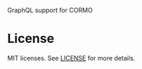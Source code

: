 GraphQL support for CORMO


# License

MIT licenses. See [LICENSE](https://github.com/croquiscom/cormo/blob/master/packages/graphql/LICENSE) for more details.
